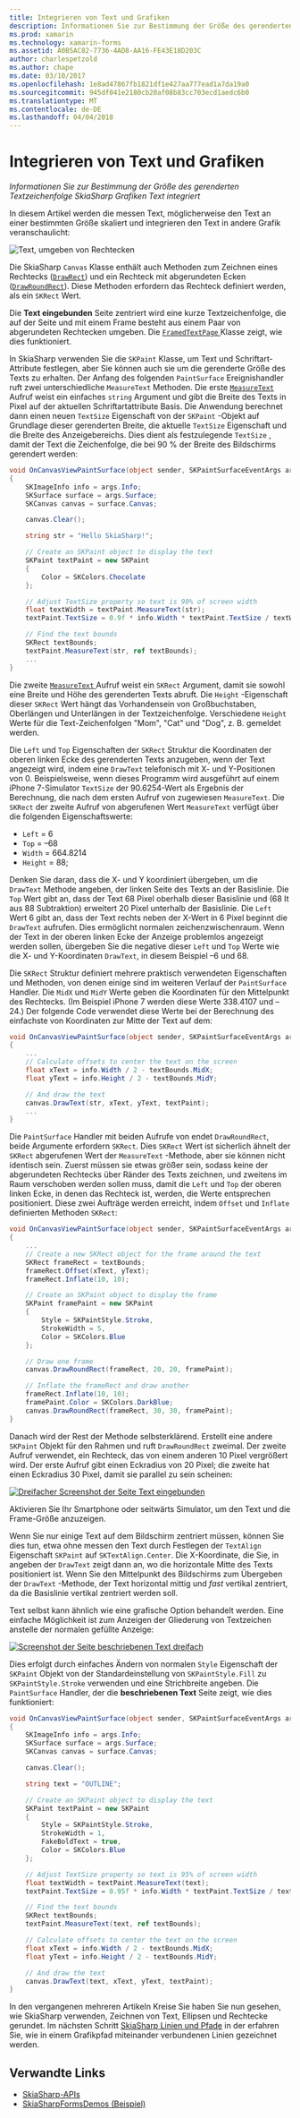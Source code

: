 ```yaml
---
title: Integrieren von Text und Grafiken
description: Informationen Sie zur Bestimmung der Größe des gerenderten Textzeichenfolge SkiaSharp Grafiken Text integriert
ms.prod: xamarin
ms.technology: xamarin-forms
ms.assetid: A0B5AC82-7736-4AD8-AA16-FE43E18D203C
author: charlespetzold
ms.author: chape
ms.date: 03/10/2017
ms.openlocfilehash: 1e8ad47867fb1821df1e427aa777ead1a7da19a0
ms.sourcegitcommit: 945df041e2180cb20af08b83cc703ecd1aedc6b0
ms.translationtype: MT
ms.contentlocale: de-DE
ms.lasthandoff: 04/04/2018
---
```

# <a name="integrating-text-and-graphics"></a>Integrieren von Text und Grafiken

_Informationen Sie zur Bestimmung der Größe des gerenderten Textzeichenfolge SkiaSharp Grafiken Text integriert_

In diesem Artikel werden die messen Text, möglicherweise den Text an einer bestimmten Größe skaliert und integrieren den Text in andere Grafik veranschaulicht:

![](text-images/textandgraphicsexample.png "Text, umgeben von Rechtecken")

Die SkiaSharp `Canvas` Klasse enthält auch Methoden zum Zeichnen eines Rechtecks ([`DrawRect`](https://developer.xamarin.com/api/member/SkiaSharp.SKCanvas.DrawRect/p/SkiaSharp.SKRect/SkiaSharp.SKPaint/)) und ein Rechteck mit abgerundeten Ecken ([`DrawRoundRect`](https://developer.xamarin.com/api/member/SkiaSharp.SKCanvas.DrawRoundRect/p/SkiaSharp.SKRect/System.Single/System.Single/SkiaSharp.SKPaint/)). Diese Methoden erfordern das Rechteck definiert werden, als ein `SKRect` Wert.

Die **Text eingebunden** Seite zentriert wird eine kurze Textzeichenfolge, die auf der Seite und mit einem Frame besteht aus einem Paar von abgerundeten Rechtecken umgeben. Die [ `FramedTextPage` ](https://github.com/xamarin/xamarin-forms-samples/blob/master/SkiaSharpForms/SkiaSharpFormsDemos/SkiaSharpFormsDemos/SkiaSharpFormsDemos/Basics/FramedTextPage.cs) Klasse zeigt, wie dies funktioniert.

In SkiaSharp verwenden Sie die `SKPaint` Klasse, um Text und Schriftart-Attribute festlegen, aber Sie können auch sie um die gerenderte Größe des Texts zu erhalten. Der Anfang des folgenden `PaintSurface` Ereignishandler ruft zwei unterschiedliche `MeasureText` Methoden. Die erste [ `MeasureText` ](https://developer.xamarin.com/api/member/SkiaSharp.SKPaint.MeasureText/p/System.String/) Aufruf weist ein einfaches `string` Argument und gibt die Breite des Texts in Pixel auf der aktuellen Schriftartattribute Basis. Die Anwendung berechnet dann einen neuen `TextSize` Eigenschaft von der `SKPaint` -Objekt auf Grundlage dieser gerenderten Breite, die aktuelle `TextSize` Eigenschaft und die Breite des Anzeigebereichs. Dies dient als festzulegende `TextSize` , damit der Text die Zeichenfolge, die bei 90 % der Breite des Bildschirms gerendert werden:

```csharp
void OnCanvasViewPaintSurface(object sender, SKPaintSurfaceEventArgs args)
{
    SKImageInfo info = args.Info;
    SKSurface surface = args.Surface;
    SKCanvas canvas = surface.Canvas;

    canvas.Clear();

    string str = "Hello SkiaSharp!";

    // Create an SKPaint object to display the text
    SKPaint textPaint = new SKPaint
    {
        Color = SKColors.Chocolate
    };

    // Adjust TextSize property so text is 90% of screen width
    float textWidth = textPaint.MeasureText(str);
    textPaint.TextSize = 0.9f * info.Width * textPaint.TextSize / textWidth;

    // Find the text bounds
    SKRect textBounds;
    textPaint.MeasureText(str, ref textBounds);
    ...
}
```

Die zweite [ `MeasureText` ](https://developer.xamarin.com/api/member/SkiaSharp.SKPaint.MeasureText/p/System.String/SkiaSharp.SKRect@/) Aufruf weist ein `SKRect` Argument, damit sie sowohl eine Breite und Höhe des gerenderten Texts abruft. Die `Height` -Eigenschaft dieser `SKRect` Wert hängt das Vorhandensein von Großbuchstaben, Oberlängen und Unterlängen in der Textzeichenfolge. Verschiedene `Height` Werte für die Text-Zeichenfolgen "Mom", "Cat" und "Dog", z. B. gemeldet werden.

Die `Left` und `Top` Eigenschaften der `SKRect` Struktur die Koordinaten der oberen linken Ecke des gerenderten Texts anzugeben, wenn der Text angezeigt wird, indem eine `DrawText` telefonisch mit X- und Y-Positionen von 0. Beispielsweise, wenn dieses Programm wird ausgeführt auf einem iPhone 7-Simulator `TextSize` der 90.6254-Wert als Ergebnis der Berechnung, die nach dem ersten Aufruf von zugewiesen `MeasureText`. Die `SKRect` der zweite Aufruf von abgerufenen Wert `MeasureText` verfügt über die folgenden Eigenschaftswerte:

- `Left` = 6
- `Top` = &ndash;68
- `Width` = 664.8214
- `Height` = 88;

Denken Sie daran, dass die X- und Y koordiniert übergeben, um die `DrawText` Methode angeben, der linken Seite des Texts an der Basislinie. Die `Top` Wert gibt an, dass der Text 68 Pixel oberhalb dieser Basislinie und (68 It aus 88 Subtraktion) erweitert 20 Pixel unterhalb der Basislinie. Die `Left` Wert 6 gibt an, dass der Text rechts neben der X-Wert in 6 Pixel beginnt die `DrawText` aufrufen. Dies ermöglicht normalen zeichenzwischenraum. Wenn der Text in der oberen linken Ecke der Anzeige problemlos angezeigt werden sollen, übergeben Sie die negative dieser `Left` und `Top` Werte wie die X- und Y-Koordinaten `DrawText`, in diesem Beispiel &ndash;6 und 68.

Die `SKRect` Struktur definiert mehrere praktisch verwendeten Eigenschaften und Methoden, von denen einige sind im weiteren Verlauf der `PaintSurface` Handler. Die `MidX` und `MidY` Werte geben die Koordinaten für den Mittelpunkt des Rechtecks. (Im Beispiel iPhone 7 werden diese Werte 338.4107 und &ndash;24.) Der folgende Code verwendet diese Werte bei der Berechnung des einfachste von Koordinaten zur Mitte der Text auf dem:

```csharp
void OnCanvasViewPaintSurface(object sender, SKPaintSurfaceEventArgs args)
{
    ...
    // Calculate offsets to center the text on the screen
    float xText = info.Width / 2 - textBounds.MidX;
    float yText = info.Height / 2 - textBounds.MidY;

    // And draw the text
    canvas.DrawText(str, xText, yText, textPaint);
    ...
}
```

Die `PaintSurface` Handler mit beiden Aufrufe von endet `DrawRoundRect`, beide Argumente erfordern `SKRect`. Dies `SKRect` Wert ist sicherlich ähnelt der `SKRect` abgerufenen Wert der `MeasureText` -Methode, aber sie können nicht identisch sein. Zuerst müssen sie etwas größer sein, sodass keine der abgerundeten Rechtecks über Ränder des Texts zeichnen, und zweitens im Raum verschoben werden sollen muss, damit die `Left` und `Top` der oberen linken Ecke, in denen das Rechteck ist, werden, die Werte entsprechen positioniert. Diese zwei Aufträge werden erreicht, indem `Offset` und `Inflate` definierten Methoden `SKRect`:

```csharp
void OnCanvasViewPaintSurface(object sender, SKPaintSurfaceEventArgs args)
{
    ...
    // Create a new SKRect object for the frame around the text
    SKRect frameRect = textBounds;
    frameRect.Offset(xText, yText);
    frameRect.Inflate(10, 10);

    // Create an SKPaint object to display the frame
    SKPaint framePaint = new SKPaint
    {
        Style = SKPaintStyle.Stroke,
        StrokeWidth = 5,
        Color = SKColors.Blue
    };

    // Draw one frame
    canvas.DrawRoundRect(frameRect, 20, 20, framePaint);

    // Inflate the frameRect and draw another
    frameRect.Inflate(10, 10);
    framePaint.Color = SKColors.DarkBlue;
    canvas.DrawRoundRect(frameRect, 30, 30, framePaint);
}
```

Danach wird der Rest der Methode selbsterklärend. Erstellt eine andere `SKPaint` Objekt für den Rahmen und ruft `DrawRoundRect` zweimal. Der zweite Aufruf verwendet, ein Rechteck, das von einem anderen 10 Pixel vergrößert wird. Der erste Aufruf gibt einen Eckradius von 20 Pixel; die zweite hat einen Eckradius 30 Pixel, damit sie parallel zu sein scheinen:

 [![](text-images/framedtext-small.png "Dreifacher Screenshot der Seite Text eingebunden")](text-images/framedtext-large.png#lightbox "dreifacher Screenshot der Seite Text eingebunden")

Aktivieren Sie Ihr Smartphone oder seitwärts Simulator, um den Text und die Frame-Größe anzuzeigen.

Wenn Sie nur einige Text auf dem Bildschirm zentriert müssen, können Sie dies tun, etwa ohne messen den Text durch Festlegen der `TextAlign` Eigenschaft `SKPaint` auf `SKTextAlign.Center`. Die X-Koordinate, die Sie, in angeben der `DrawText` zeigt dann an, wo die horizontale Mitte des Texts positioniert ist. Wenn Sie den Mittelpunkt des Bildschirms zum Übergeben der `DrawText` -Methode, der Text horizontal mittig und *fast* vertikal zentriert, da die Basislinie vertikal zentriert werden soll.

Text selbst kann ähnlich wie eine grafische Option behandelt werden. Eine einfache Möglichkeit ist zum Anzeigen der Gliederung von Textzeichen anstelle der normalen gefüllte Anzeige:

[![](text-images/outlinedtext-small.png "Screenshot der Seite beschriebenen Text dreifach")](text-images/outlinedtext-large.png#lightbox "dreifach Screenshot der Seite beschriebenen Text")

Dies erfolgt durch einfaches Ändern von normalen `Style` Eigenschaft der `SKPaint` Objekt von der Standardeinstellung von `SKPaintStyle.Fill` zu `SKPaintStyle.Stroke` verwenden und eine Strichbreite angeben. Die `PaintSurface` Handler, der die **beschriebenen Text** Seite zeigt, wie dies funktioniert:

```csharp
void OnCanvasViewPaintSurface(object sender, SKPaintSurfaceEventArgs args)
{
    SKImageInfo info = args.Info;
    SKSurface surface = args.Surface;
    SKCanvas canvas = surface.Canvas;

    canvas.Clear();

    string text = "OUTLINE";

    // Create an SKPaint object to display the text
    SKPaint textPaint = new SKPaint
    {
        Style = SKPaintStyle.Stroke,
        StrokeWidth = 1,
        FakeBoldText = true,
        Color = SKColors.Blue
    };

    // Adjust TextSize property so text is 95% of screen width
    float textWidth = textPaint.MeasureText(text);
    textPaint.TextSize = 0.95f * info.Width * textPaint.TextSize / textWidth;

    // Find the text bounds
    SKRect textBounds;
    textPaint.MeasureText(text, ref textBounds);

    // Calculate offsets to center the text on the screen
    float xText = info.Width / 2 - textBounds.MidX;
    float yText = info.Height / 2 - textBounds.MidY;

    // And draw the text
    canvas.DrawText(text, xText, yText, textPaint);
}
```

 In den vergangenen mehreren Artikeln Kreise Sie haben Sie nun gesehen, wie SkiaSharp verwenden, Zeichnen von Text, Ellipsen und Rechtecke gerundet. Im nächsten Schritt [SkiaSharp Linien und Pfade](~/xamarin-forms/user-interface/graphics/skiasharp/paths/paths.md) in der erfahren Sie, wie in einem Grafikpfad miteinander verbundenen Linien gezeichnet werden.


## <a name="related-links"></a>Verwandte Links

- [SkiaSharp-APIs](https://developer.xamarin.com/api/root/SkiaSharp/)
- [SkiaSharpFormsDemos (Beispiel)](https://developer.xamarin.com/samples/xamarin-forms/SkiaSharpForms/Demos/)
